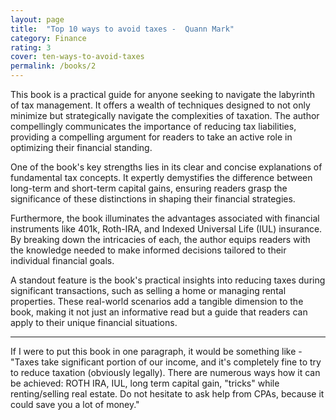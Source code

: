```yaml
---
layout: page
title:  "Top 10 ways to avoid taxes -  Quann Mark"
category: Finance
rating: 3
cover: ten-ways-to-avoid-taxes
permalink: /books/2
---
```


This book is a practical guide for anyone seeking to navigate the labyrinth of tax management. It offers a wealth
of techniques designed to not only minimize but strategically navigate the complexities of taxation.
The author compellingly communicates the importance of reducing tax liabilities, providing a compelling
argument for readers to take an active role in optimizing their financial standing.

One of the book's key strengths lies in its clear and concise explanations of fundamental tax concepts.
It expertly demystifies the difference between long-term and short-term capital gains, ensuring readers 
grasp the significance of these distinctions in shaping their financial strategies.

Furthermore, the book illuminates the advantages associated with financial instruments like 401k, Roth-IRA,
and Indexed Universal Life (IUL) insurance. By breaking down the intricacies of each, the author equips readers
with the knowledge needed to make informed decisions tailored to their individual financial goals.

A standout feature is the book's practical insights into reducing taxes during significant transactions,
such as selling a home or managing rental properties. These real-world scenarios add a tangible dimension to the book,
making it not just an informative read but a guide that readers can apply to their unique financial situations.

<hr>

If I were to put this book in one paragraph, it would be something like - "Taxes take significant portion of our income,
and it's completely fine to try to reduce taxation (obviously legally). There are numerous ways how it can be achieved:
ROTH IRA, IUL, long term capital gain, "tricks" while renting/selling real estate. Do not hesitate to ask help from
CPAs, because it could save you a lot of money."